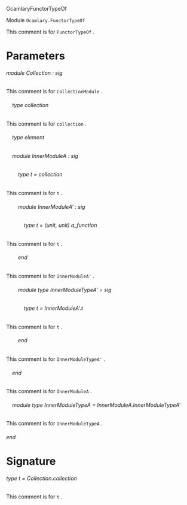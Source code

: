 OcamlaryFunctorTypeOf

Module  `` Ocamlary.FunctorTypeOf `` 

This comment is for  `` FunctorTypeOf `` .

# Parameters

###### module Collection : sig

This comment is for  `` CollectionModule `` .
######     type collection

This comment is for  `` collection `` .
######     type element

######     module InnerModuleA : sig

######         type t = collection

This comment is for  `` t `` .
######         module InnerModuleA' : sig

######             type t = (unit, unit) a_function

This comment is for  `` t `` .

######         end

This comment is for  `` InnerModuleA' `` .
######         module type InnerModuleTypeA' = sig

######             type t = InnerModuleA'.t

This comment is for  `` t `` .

######         end

This comment is for  `` InnerModuleTypeA' `` .

######     end

This comment is for  `` InnerModuleA `` .
######     module type InnerModuleTypeA = InnerModuleA.InnerModuleTypeA'

This comment is for  `` InnerModuleTypeA `` .

###### end


# Signature

###### type t = Collection.collection

This comment is for  `` t `` .

